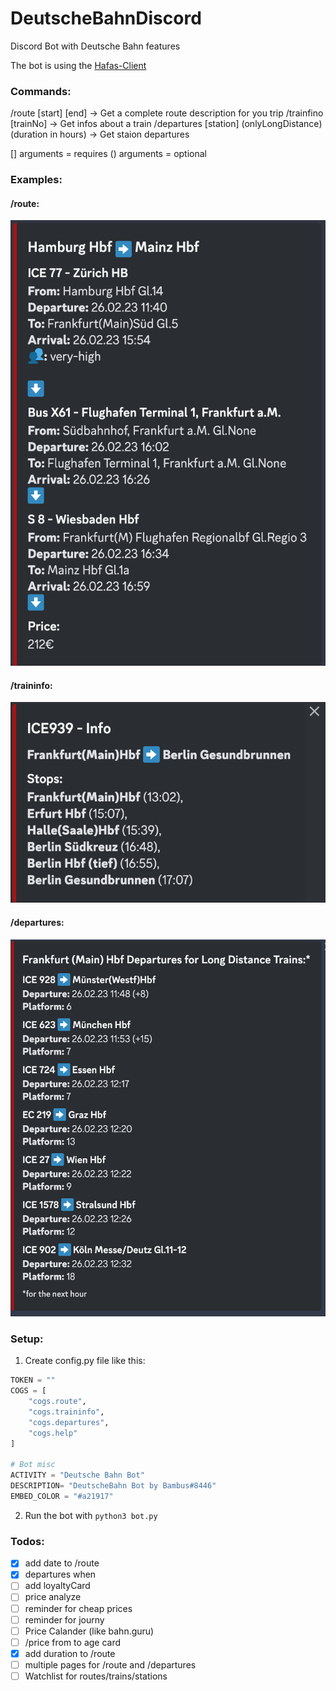 # DeutscheBahnDiscord
Discord Bot with Deutsche Bahn features

The bot is using the [Hafas-Client](https://github.com/public-transport/hafas-client) 


### Commands:
/route [start] [end] -> Get a complete route description for you trip
/trainfino [trainNo] -> Get infos about a train
/departures [station] (onlyLongDistance) (duration in hours) -> Get staion departures

[] arguments = requires
() arguments = optional

### Examples:

#### /route:
![Route command example](/img/route.png "route example")

#### /traininfo:
![traininfo command example](/img/traininfo.png "traininfo example")

#### /departures:
![departures command example](/img/departures.png "departures example")

### Setup:
1. Create config.py file like this:
```python
TOKEN = ""
COGS = [
    "cogs.route",
    "cogs.traininfo",
    "cogs.departures",
    "cogs.help"
]

# Bot misc
ACTIVITY = "Deutsche Bahn Bot"
DESCRIPTION= "DeutscheBahn Bot by Bambus#8446"
EMBED_COLOR = "#a21917"
```
2. Run the bot with `python3 bot.py`

### Todos:
- [X] add date to /route
- [X] departures when
- [ ] add loyaltyCard 
- [ ] price analyze
- [ ] reminder for cheap prices
- [ ] reminder for journy 
- [ ] Price Calander (like bahn.guru)
- [ ] /price from to age card
- [X] add duration to /route
- [ ] multiple pages for /route and /departures
- [ ] Watchlist for routes/trains/stations